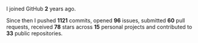 I joined GitHub **2** years ago.

Since then I pushed **1121** commits, opened **96** issues, submitted **60** pull requests, received **78** stars across **15** personal projects and contributed to **33** public repositories.
